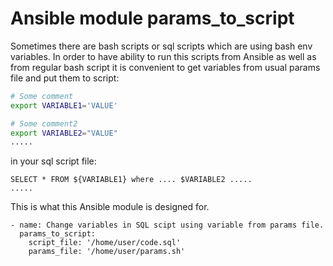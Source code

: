 # Ansible module params_to_script
Sometimes there are bash scripts or sql scripts which are using bash env variables.
In order to have ability to run this scripts from Ansible as well as from regular bash script
it is convenient to get variables from usual params file and put them to script:

```bash
# Some comment
export VARIABLE1='VALUE'

# Some comment2
export VARIABLE2="VALUE"
.....

```

in your sql script file:
```
SELECT * FROM ${VARIABLE1} where .... $VARIABLE2 .....
.....
```

This is what this Ansible module is designed for.

```ansible
- name: Change variables in SQL scipt using variable from params file.
  params_to_script:
    script_file: '/home/user/code.sql'
    params_file: '/home/user/params.sh'
```
